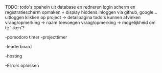 TODO:
todo's opaheln uit database en redneren
login scherm en registratiescherm opmaken + display hiddens
inloggen via github, google...
uitloggen
klikken op project -> detailpagina
todo's kunnen afvinken
vraag/opmerking -> naam toevoegen
vraag/opmerking -> mogelijkheid om te 'liken'?

-pomodoro timer
-projecttimer

-leaderboard

-hosting

-Errors oplossen